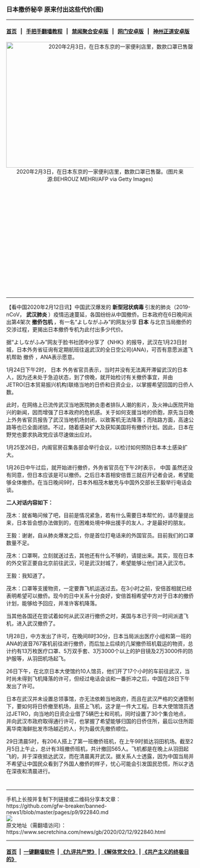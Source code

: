 ### 日本撤侨秘辛 原来付出这些代价(图)
------------------------

#### [首页](https://github.com/gfw-breaker/banned-news1/blob/master/README.md) &nbsp;&nbsp;|&nbsp;&nbsp; [手把手翻墙教程](https://github.com/gfw-breaker/guides/wiki) &nbsp;&nbsp;|&nbsp;&nbsp; [禁闻聚合安卓版](https://github.com/gfw-breaker/bn-android) &nbsp;&nbsp;|&nbsp;&nbsp; [网门安卓版](https://github.com/oGate2/oGate) &nbsp;&nbsp;|&nbsp;&nbsp; [神州正道安卓版](https://github.com/SzzdOgate/update) 



<div class="article_right" style="fone-color:#000">
 <p style="text-align: center;">
  <img alt="2020年2月3日，在日本东京的一家便利店里，数款口罩已售罄" src="https://img3.secretchina.com/pic/2020/2-6/p2620772a511984199-ss.jpg" style="height:337px; width:600px"/>
  <br>
   2020年2月3日，在日本东京的一家便利店里，数款口罩已售罄。(图片来源:BEHROUZ MEHRI/AFP via Getty Images)
   <span id="hideid" name="hideid" style="color:red;display:none;">
    <span href="https://www.secretchina.com">
    </span>
   </span>
  </br>
 </p>
 <div id="txt-mid1-t21-2017">
  <ins class="adsbygoogle" data-ad-client="ca-pub-1276641434651360" data-ad-slot="2451032099" style="display:inline-block;width:336px;height:280px">
  </ins>
  

---


  </div>
 </div>
 <p>
  【看中国2020年2月12日讯】中国武汉爆发的
  <strong>
   新型冠状病毒
  </strong>
  引发的肺炎（2019-nCoV，
  <strong>
   <span href="https://www.secretchina.com/news/gb/tag/武汉肺炎" target="_blank">
    武汉肺炎
   </span>
  </strong>
  ）疫情迅速蔓延，各国纷纷从中国撤侨。日本政府在6日晚间派出第4架次
  <strong>
   撤侨包机
  </strong>
  ，有一名“よしながふみ”的网友分享
  <strong>
   日本
  </strong>
  与北京当局撤侨的交涉过程，更揭出日本撤侨专机为此付出多少代价。
  <span id="hideid" name="hideid" style="color:red;display:none;">
   <span href="https://www.secretchina.com">
   </span>
  </span>
 </p>
 <p>
  据“よしながふみ”网友于脸书社团中分享了《NHK》的报导，武汉在1月23日封城，日本外务省征询有定期航班往返武汉的全日空公司(ANA)，可否有意愿派遣飞机帮助
  <span href="https://www.secretchina.com/news/gb/tag/撤侨" target="_blank">
   撤侨
  </span>
  ，ANA表示愿意。
 </p>
 <p>
  1月24日下午2时，
  <span href="https://www.secretchina.com/news/gb/tag/日本" target="_blank">
   日本
  </span>
  外务省官员表示，当时并没有无法离开滞留武汉的日本人，因为还未处于急迫状态，到了傍晚，就开始检讨有关撤侨事宜，并由JETRO(日本贸易振兴机构)联络当地的日侨和日资企业，以掌握希望回国的日侨人数。
 </p>
 <p>
  此时，在网络上已流传武汉当地医院肺炎患者排队人潮的影片，及火神山医院开始兴的新闻，因而增强了日本政府的危机感。关于如何支援当地的侨胞，原先当日晚上外务省官员报告了武汉当地机场封闭，以致客机无法降落；而陆路方面，高速公路等也已全面闭锁。不过，随着感染扩大及获知美国将有撤侨计划。因此，日本在野党也要求执政党应该尽速做出应对。
 </p>
 <p>
  1月25至26日，内阁官房召集各部会举行会议，以检讨如何预防日本本土感染扩大。
 </p>
 <p>
  1月26日中午过后，就开始进行撤侨，外务省官员在下午2时表示，
  <span href="https://www.secretchina.com" target="_blank">
   中国
  </span>
  虽然还没有同意，但日本应该是可以撤侨。之后日本首相安倍晋三就召开记者会说，希望能够全体撤侨。在当日晚间9时，日本外相茂木敏充与中国外交部长王毅举行电话会谈。
 </p>
 <p>
  <strong>
   二人对话内容如下：
  </strong>
 </p>
 <p>
  茂木：就省略问候了吧，目前是情况紧急，若有什么需要日本帮忙的，请尽量提出来，日本皆会想办法做到的，在困难处境中伸出援手的友人，才是最好的朋友。
 </p>
 <p>
  王毅：谢谢，自从肺炎爆发之后，你是首位打电话来的外国官员。目前我们的口罩数量不足。
 </p>
 <p>
  茂木：口罩啊，立刻就送过去，其他还有什么不够的，请提出来。其实，现在日本的外交官正要自北京前往武汉，可是武汉封城了，希望能够让他们进入武汉市。
 </p>
 <p>
  王毅：我知道了。
 </p>
 <p>
  茂木：口罩等支援物资，一定要靠飞机运送过去。在3小时之前，安倍首相就已经表明希望可以撤侨。现今的日中关系十分良好，安倍首相希望中方对于日本的撤侨计划，能够给予回应，并准许客机降落。
 </p>
 <p>
  当其他各国还在尝试着如何从武汉进行撤侨之时，美国与本已于同一时间派遣飞机，进入武汉撤侨了。
 </p>
 <p>
  1月28日，中方发出了许可，在晚间8时30分，日本当局派出医疗小组和第一班的ANA的波音767客机前往进行撤侨，而后加上后续的几架撤侨班机载运的物资，总计约有13万枚医疗口罩、5万双手套、3万3000个以上的护目镜及2万3000件的防护服等，从羽田机场起飞。
 </p>
 <p>
  26日下午，在北京日本大使馆约10人馆员，他们开了17个小时的车前往武汉，当时尚未得到飞机降落的许可，但经过电话会谈和一番折冲之后，中国在28日下午发出了许可。
 </p>
 <p>
  日本在武汉并未设置总领事馆，亦无法依赖当地政府，而且在武汉严格的交通管制下，要如何将日侨撤至机场，且搭上飞机，这才是一件大工程。日本大使馆馆员透过JETRO，向当地的日资企业借了5辆巴士和司机，同时设置了30个集合地点，并向武汉市政府取得通行许可，也掌握了希望能够归国的日侨住所，最后以住所距离华南海鲜批发市场越近的人，列为最优先撤侨顺位。
 </p>
 <p>
  29日清晨5时，有206人搭上了第一班撤侨班机，在上午9时抵达羽田机场。截至2月5日上午止，总计有3班撤侨班机，共计撤回565人。飞机都是在晚上从羽田起飞的，并于深夜抵达武汉，而在清晨离开武汉。据关系人士透露，因为中国当局并不希望让中国民众看到了外国人撤侨的样子，忧心可能会引发国民恐慌，所以才选在深夜和清晨进行。
  <center>
   <div>
    <div id="txt-mid2-t22-2017" style="display: block;  max-height: 351px;  overflow: hidden;">
     <div id="SC-21xxx">
     </div>
     <ins class="adsbygoogle" data-ad-client="ca-pub-1276641434651360" data-ad-format="auto" data-ad-slot="4301710469" data-full-width-responsive="true" style="display:block">
     </ins>
    </div>
   </div>
  </center>
  <div style="padding-top:12px;">
  </div>
 </p>
</div>

<hr/>
手机上长按并复制下列链接或二维码分享本文章：<br/>
https://github.com/gfw-breaker/banned-news1/blob/master/pages/p9/922840.md <br/>
<a href='https://github.com/gfw-breaker/banned-news1/blob/master/pages/p9/922840.md'><img src='https://github.com/gfw-breaker/banned-news1/blob/master/pages/p9/922840.md.png'/></a> <br/>
原文地址（需翻墙访问）：https://www.secretchina.com/news/gb/2020/02/12/922840.html


------------------------
#### [首页](https://github.com/gfw-breaker/banned-news1/blob/master/README.md) &nbsp;|&nbsp; [一键翻墙软件](https://github.com/gfw-breaker/nogfw/blob/master/README.md) &nbsp;| [《九评共产党》](https://github.com/gfw-breaker/9ping.md/blob/master/README.md#九评之一评共产党是什么) | [《解体党文化》](https://github.com/gfw-breaker/jtdwh.md/blob/master/README.md) | [《共产主义的终极目的》](https://github.com/gfw-breaker/gczydzjmd.md/blob/master/README.md)


<img src='http://gfw-breaker.win/banned-news/pages/p9/922840.md' width='0px' height='0px'/>